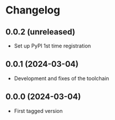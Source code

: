 # Changelog

## 0.0.2 (unreleased)


* Set up PyPI 1st time registration


## 0.0.1 (2024-03-04)


* Development and fixes of the toolchain


## 0.0.0 (2024-03-04)

* First tagged version
